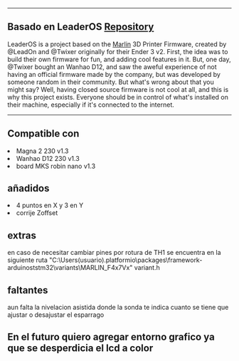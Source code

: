 <hr>

## Basado en LeaderOS [Repository](https://github.com/LeadOn/LeaderOS)

LeaderOS is a project based on the [Marlin](https://github.com/MarlinFirmware/Marlin) 3D Printer Firmware, created by @LeadOn and @Twixer originally for their Ender 3 v2. First, the idea was to build their own firmware for fun, and adding cool features in it. But, one day, @Twixer bought an Wanhao D12, and saw the aweful experience of not having an official firmware made by the company, but was developed by someone random in their community. But what's wrong about that you might say? Well, having closed source firmware is not cool at all, and this is why this project exists. Everyone should be in control of what's installed on their machine, especially if it's connected to the internet.
<hr>

## Compatible con 

<li>Magna 2 230 v1.3
<li>Wanhao D12 230 v1.3
<li>board MKS robin nano v1.3




## añadidos
<li>4 puntos en X y 3 en Y
<li>corrije Zoffset 


## extras
en caso de necesitar cambiar pines por rotura de TH1 se encuentra en la siguiente ruta 
"C:\Users\(usuario)\.platformio\packages\framework-arduinoststm32\variants\MARLIN_F4x7Vx"
variant.h

## faltantes 
aun falta la nivelacion asistida donde la sonda te indica cuanto se tiene que ajustar o desajustar el esparrago 

<h2> En el futuro quiero agregar entorno grafico ya que se desperdicia el lcd a color
